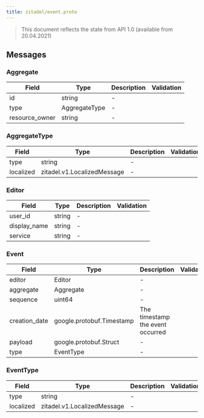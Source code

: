 ```yaml
---
title: zitadel/event.proto
---
```

> This document reflects the state from API 1.0 (available from 20.04.2021)




## Messages


### Aggregate



| Field | Type | Description | Validation |
| ----- | ---- | ----------- | ----------- |
| id |  string | - |  |
| type |  AggregateType | - |  |
| resource_owner |  string | - |  |




### AggregateType



| Field | Type | Description | Validation |
| ----- | ---- | ----------- | ----------- |
| type |  string | - |  |
| localized |  zitadel.v1.LocalizedMessage | - |  |




### Editor



| Field | Type | Description | Validation |
| ----- | ---- | ----------- | ----------- |
| user_id |  string | - |  |
| display_name |  string | - |  |
| service |  string | - |  |




### Event



| Field | Type | Description | Validation |
| ----- | ---- | ----------- | ----------- |
| editor |  Editor | - |  |
| aggregate |  Aggregate | - |  |
| sequence |  uint64 | - |  |
| creation_date |  google.protobuf.Timestamp | The timestamp the event occurred |  |
| payload |  google.protobuf.Struct | - |  |
| type |  EventType | - |  |




### EventType



| Field | Type | Description | Validation |
| ----- | ---- | ----------- | ----------- |
| type |  string | - |  |
| localized |  zitadel.v1.LocalizedMessage | - |  |







